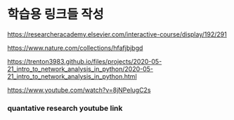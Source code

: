 # 학습용 링크들 작성 


https://researcheracademy.elsevier.com/interactive-course/display/192/291



https://www.nature.com/collections/hfafjbjbgd



https://trenton3983.github.io/files/projects/2020-05-21_intro_to_network_analysis_in_python/2020-05-21_intro_to_network_analysis_in_python.html



https://www.youtube.com/watch?v=8jNPelugC2s



### quantative research youtube link

